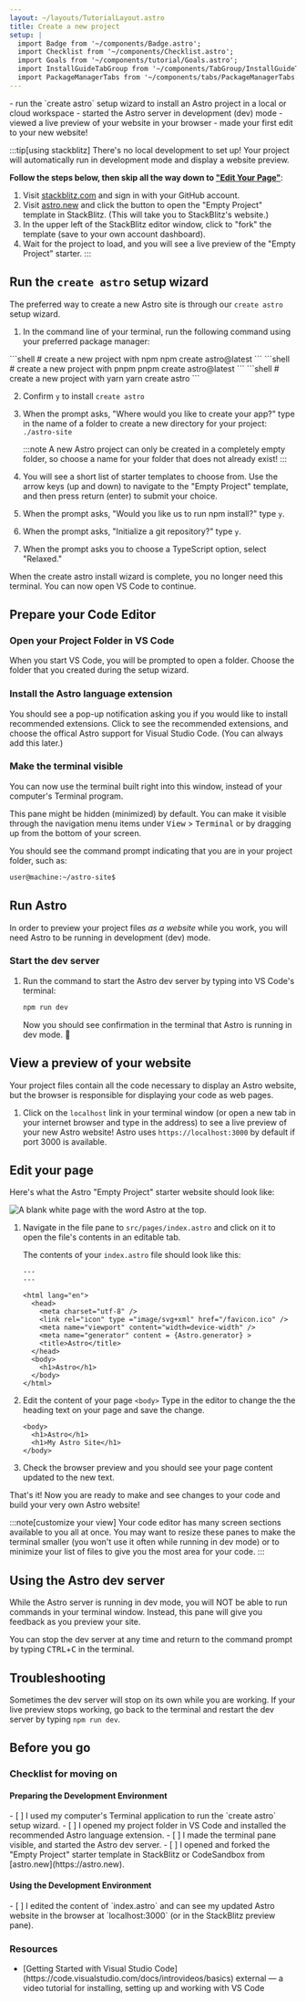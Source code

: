 ```yaml
---
layout: ~/layouts/TutorialLayout.astro
title: Create a new project
setup: |
  import Badge from '~/components/Badge.astro';
  import Checklist from '~/components/Checklist.astro';
  import Goals from '~/components/tutorial/Goals.astro';
  import InstallGuideTabGroup from '~/components/TabGroup/InstallGuideTabGroup.astro';
  import PackageManagerTabs from '~/components/tabs/PackageManagerTabs.astro';
---
```


<Goals>
  - run the `create astro` setup wizard to install an Astro project in a local or cloud workspace
  - started the Astro server in development (dev) mode
  - viewed a live preview of your website in your browser
  - made your first edit to your new website!
</Goals>

:::tip[using stackblitz]
There's no local development to set up! Your project will automatically run in development mode and display a website preview.

**Follow the steps below, then skip all the way down to ["Edit Your Page"](#edit-your-page)**: 
1. Visit [stackblitz.com](https://stackblitz.com) and sign in with your GitHub account.
2. Visit [astro.new](https://astro.new) and click the button to open the "Empty Project" template in StackBlitz. (This will take you to StackBlitz's website.)
3. In the upper left of the StackBlitz editor window, click to "fork" the template (save to your own account dashboard).
4. Wait for the project to load, and you will see a live preview of the "Empty Project" starter.
:::

## Run the `create astro` setup wizard

The preferred way to create a new Astro site is through our `create astro` setup wizard.

1. In the command line of your terminal, run the following command using your preferred package manager:

<PackageManagerTabs>
  <Fragment slot="npm">
  ```shell
  # create a new project with npm
  npm create astro@latest
  ```
  </Fragment>
  <Fragment slot="pnpm">
  ```shell
  # create a new project with pnpm
  pnpm create astro@latest
  ```
  </Fragment>
  <Fragment slot="yarn">
  ```shell
  # create a new project with yarn
  yarn create astro
  ```
  </Fragment>
</PackageManagerTabs>

2. Confirm `y` to install `create astro`
3. When the prompt asks, "Where would you like to create your app?" type in the name of a folder to create a new directory for your project:
`./astro-site`

    :::note
    A new Astro project can only be created in a completely empty folder, so choose a name for your folder that does not already exist!
    :::

3. You will see a short list of starter templates to choose from. Use the arrow keys (up and down) to navigate to the "Empty Project" template, and then press return (enter) to submit your choice. 

4. When the prompt asks, "Would you like us to run npm install?" type `y`.

5. When the prompt asks, "Initialize a git repository?" type `y`.

6. When the prompt asks you to choose a TypeScript option, select "Relaxed."

When the create astro install wizard is complete, you no longer need this terminal. You can now open VS Code to continue.

## Prepare your Code Editor

### Open your Project Folder in VS Code

When you start VS Code, you will be prompted to open a folder. Choose the folder that you created during the setup wizard.

### Install the Astro language extension
You should see a pop-up notification asking you if you would like to install recommended extensions. Click to see the recommended extensions, and choose the offical Astro support for Visual Studio Code.  (You can always add this later.)

### Make the terminal visible
You can now use the terminal built right into this window, instead of your computer's Terminal program.

This pane might be hidden (minimized) by default. You can make it visible through the navigation menu items under <kbd>View</kbd> > <kbd>Terminal</kbd> or by dragging up from the bottom of your screen.

You should see the command prompt indicating that you are in your project folder, such as:

```sh
user@machine:~/astro-site$
```

## Run Astro

In order to preview your project files _as a website_ while you work, you will need Astro to be running in development (dev) mode.

### Start the dev server

1. Run the command to start the Astro dev server by typing into VS Code's terminal:

    ```sh
    npm run dev
    ```

    Now you should see confirmation in the terminal that Astro is running in dev mode. 🚀

## View a preview of your website

Your project files contain all the code necessary to display an Astro website, but the browser is responsible for displaying your code as web pages.

1. Click on the `localhost` link in your terminal window (or open a new tab in your internet browser and type in the address) to see a live preview of your new Astro website! Astro uses `https://localhost:3000` by default if port 3000 is available.


## Edit your page

Here's what the Astro "Empty Project" starter website should look like:

![A blank white page with the word Astro at the top.](/tutorial/minimal.png)

1. Navigate in the file pane to `src/pages/index.astro` and click on it to open the file's contents in an editable tab.

    The contents of your `index.astro` file should look like this:

    ```astro title="src/pages/index.astro"
    ---
    ---

    <html lang="en">
      <head>
        <meta charset="utf-8" />
        <link rel="icon" type ="image/svg+xml" href="/favicon.ico" />
        <meta name="viewport" content="width=device-width" />
        <meta name="generator" content = {Astro.generator} >
        <title>Astro</title>
      </head>
      <body>
        <h1>Astro</h1>
      </body>
    </html>
    ```

2. Edit the content of your page `<body>`
Type in the editor to change the the heading text on your page and save the change.

    ```astro title="src/pages/index.astro" del={2} ins={3}
    <body>
      <h1>Astro</h1>
      <h1>My Astro Site</h1>
    </body>
    ```

3. Check the browser preview and you should see your page content updated to the new text.

That's it! Now you are ready to make and see changes to your code and build your very own Astro website!

:::note[customize your view]
Your code editor has many screen sections available to you all at once. You may want to resize these panes to make the terminal smaller (you won't use it often while running in dev mode) or to minimize your list of files to give you the most area for your code.
:::

## Using the Astro dev server

While the Astro server is running in dev mode, you will NOT be able to run commands in your terminal window. Instead, this pane will give you feedback as you preview your site.

You can stop the dev server at any time and return to the command prompt by typing <kbd>CTRL</kbd>+<kbd>C</kbd> in the terminal.

## Troubleshooting

Sometimes the dev server will stop on its own while you are working. If your live preview stops working, go back to the terminal and restart the dev server by typing `npm run dev`.

## Before you go
### Checklist for moving on

#### Preparing the Development Environment

<Checklist key="preparation">
- [ ] I used my computer's Terminal application to run the `create astro` setup wizard.
- [ ] I opened my project folder in VS Code and installed the recommended Astro language extension.
- [ ] I made the terminal pane visible, and started the Astro dev server.
<Fragment slot="alternative">
- [ ] I opened and forked the "Empty Project" starter template in StackBlitz or CodeSandbox from [astro.new](https://astro.new).
</Fragment>
</Checklist>

#### Using the Development Environment

<Checklist key="usage">
- [ ] I edited the content of `index.astro` and can see my updated Astro website in the browser at `localhost:3000` (or in the StackBlitz preview pane).
</Checklist>

### Resources

- <p>[Getting Started with Visual Studio Code](https://code.visualstudio.com/docs/introvideos/basics) <Badge>external</Badge> — a video tutorial for installing, setting up and working with VS Code</p>
